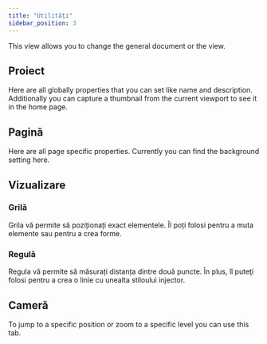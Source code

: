 ```yaml
---
title: "Utilități"
sidebar_position: 3
---
```


This view allows you to change the general document or the view.

## Proiect

Here are all globally properties that you can set like name and description. Additionally you can capture a thumbnail from the current viewport to see it in the home page.

## Pagină

Here are all page specific properties. Currently you can find the background setting here.

## Vizualizare

### Grilă

Grila vă permite să poziționați exact elementele. Îl poți folosi pentru a muta elemente sau pentru a crea forme.

### Regulă

Regula vă permite să măsurați distanța dintre două puncte. În plus, îl puteţi folosi pentru a crea o linie cu unealta stiloului injector.

## Cameră

To jump to a specific position or zoom to a specific level you can use this tab.
